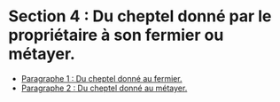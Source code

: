 # Section 4 : Du cheptel donné par le propriétaire à son fermier ou métayer.

- [Paragraphe 1 : Du cheptel donné au fermier.](paragraphe-1)
- [Paragraphe 2 : Du cheptel donné au métayer.](paragraphe-2)

